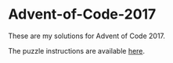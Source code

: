 # Advent-of-Code-2017
These are my solutions for Advent of Code 2017.

The puzzle instructions are available [here](https://adventofcode.com/2017).

